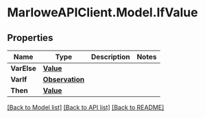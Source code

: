 # MarloweAPIClient.Model.IfValue

## Properties

Name | Type | Description | Notes
------------ | ------------- | ------------- | -------------
**VarElse** | [**Value**](Value.md) |  | 
**VarIf** | [**Observation**](Observation.md) |  | 
**Then** | [**Value**](Value.md) |  | 

[[Back to Model list]](../README.md#documentation-for-models) [[Back to API list]](../README.md#documentation-for-api-endpoints) [[Back to README]](../README.md)

